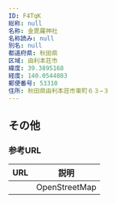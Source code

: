 ```yaml
---
ID: F4TqK
総称: null
名称: 金毘羅神社
名称読み: null
別名: null
都道府県: 秋田県
区域: 由利本荘市
緯度: 39.3895168
経度: 140.0544083
郵便番号: 53310
住所: 秋田県由利本荘市東町６３−３
---
```


## その他

### 参考URL

| URL | 説明          |
| --- | ------------- |
|     | OpenStreetMap |
